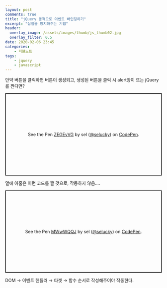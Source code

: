 ```yaml
---
layout: post
comments: true
title: "jQuery 동적으로 이벤트 바인딩하기"
excerpt: "삽질을 방지해주는 기법"
header:
  overlay_image: /assets/images/thumb/js_thumb02.jpg
  overlay_filter: 0.5
date: 2020-02-06 23:45
categories:
    - 퍼블노트
tags:
    - jquery
    - javascript
---
```

만약 버튼을 클릭하면 버튼이 생성되고, 생성된 버튼을 클릭 시 alert창이 뜨는 jQuery를 짠다면?

<p class="codepen" data-height="265" data-theme-id="default" data-default-tab="html,result" data-user="selucky" data-slug-hash="ZEGEvVG" style="height: 265px; box-sizing: border-box; display: flex; align-items: center; justify-content: center; border: 2px solid; margin: 1em 0; padding: 1em;" data-pen-title="ZEGEvVG">
  <span>See the Pen <a href="https://codepen.io/selucky/pen/ZEGEvVG">
  ZEGEvVG</a> by sel (<a href="https://codepen.io/selucky">@selucky</a>)
  on <a href="https://codepen.io">CodePen</a>.</span>
</p>
<script async src="https://static.codepen.io/assets/embed/ei.js"></script>

열에 아홉은 이런 코드를 짤 것으로, 작동하지 않음....

<p class="codepen" data-height="265" data-theme-id="default" data-default-tab="html,result" data-user="selucky" data-slug-hash="MWwWQQJ" style="height: 265px; box-sizing: border-box; display: flex; align-items: center; justify-content: center; border: 2px solid; margin: 1em 0; padding: 1em;" data-pen-title="MWwWQQJ">
  <span>See the Pen <a href="https://codepen.io/selucky/pen/MWwWQQJ">
  MWwWQQJ</a> by sel (<a href="https://codepen.io/selucky">@selucky</a>)
  on <a href="https://codepen.io">CodePen</a>.</span>
</p>
<script async src="https://static.codepen.io/assets/embed/ei.js"></script>

DOM &rarr; 이벤트 핸들러 &rarr; 타겟 &rarr; 함수 순서로 작성해주어야 작동한다.
